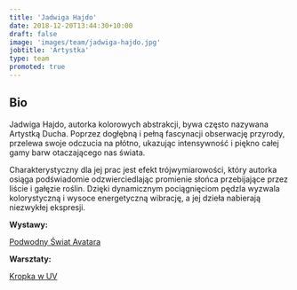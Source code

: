 ```yaml
---
title: 'Jadwiga Hajdo'
date: 2018-12-20T13:44:30+10:00
draft: false
image: 'images/team/jadwiga-hajdo.jpg'
jobtitle: 'Artystka'
type: team
promoted: true
---
```


## Bio

Jadwiga Hajdo, autorka kolorowych abstrakcji, bywa często nazywana Artystką Ducha. Poprzez dogłębną i pełną fascynacji obserwację przyrody, przelewa swoje odczucia na płótno, ukazując intensywność i piękno całej gamy barw otaczającego nas świata.

Charakterystyczny dla jej prac jest efekt trójwymiarowości, który autorka osiąga podświadomie odzwierciedlając promienie słońca przebijające przez liście i gałęzie roślin. Dzięki dynamicznym pociągnięciom pędzla wyzwala kolorystyczną i wysoce energetyczną wibrację, a jej dzieła nabierają niezwykłej ekspresji.

**Wystawy:**

[Podwodny Świat Avatara](/wystawy/podwodny-swiat-avatara)

**Warsztaty:**

[Kropka w UV](/warsztaty/kropka-uv)